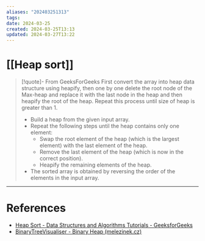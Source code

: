 ```yaml
---
aliases: "202403251313"
tags: 
date: 2024-03-25
created: 2024-03-25T13:13
updated: 2024-03-27T13:22
---
```

# [[Heap sort]]

> [!quote]- From GeeksForGeeks
> First convert the array into heap data structure using heapify, then one by one delete the root node of the Max-heap and replace it with the last node in the heap and then heapify the root of the heap. Repeat this process until size of heap is greater than 1.
> 
> - Build a heap from the given input array.
> - Repeat the following steps until the heap contains only one element:
>     - Swap the root element of the heap (which is the largest element) with the last element of the heap.
>     - Remove the last element of the heap (which is now in the correct position).
>     - Heapify the remaining elements of the heap.
> - The sorted array is obtained by reversing the order of the elements in the input array.

___
# References
- [Heap Sort - Data Structures and Algorithms Tutorials - GeeksforGeeks](https://www.geeksforgeeks.org/heap-sort/)
- [BinaryTreeVisualiser - Binary Heap (melezinek.cz)](http://btv.melezinek.cz/binary-heap.html)
